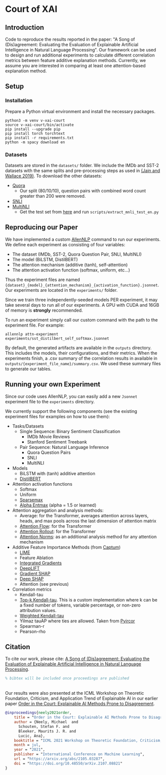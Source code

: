 # Court of XAI

## Introduction

Code to reproduce the results reported in the paper: "A Song of (Dis)agreement: Evaluating the Evaluation of Explainable Artificial Intelligence in Natural Language Processing". Our framework can be used to design and run additional experiments to calculate different correlation metrics between feature additive explanation methods. Currently, we assume you are interested in comparing at least one attention-based explanation method.

## Setup

### Installation

Prepare a Python virtual environment and install the necessary packages.

```shell
python3 -m venv v-xai-court
source v-xai-court/bin/activate
pip install --upgrade pip
pip install torch torchtext
pip install -r requirements.txt
python -m spacy download en
```

### Datasets

Datasets are stored in the `datasets/` folder. We include the IMDb and SST-2 datasets with the same splits and pre-processing steps as used in [(Jain and Wallace 2019)](https://arxiv.org/abs/1902.10186). To download the other datasets:

- [Quora](https://drive.google.com/file/d/12b-cq6D45U5c-McPoq2wsFjzs6QduY_y/view?usp=sharing)
  - Our split (80/10/10), question pairs with combined word count greater than 200 were removed.
- [SNLI](https://nlp.stanford.edu/projects/snli/)
- [MultiNLI](https://cims.nyu.edu/~sbowman/multinli/)
  - Get the test set from [here](https://cims.nyu.edu/~sbowman/xnli/) and run `scripts/extract_mnli_test_en.py`

## Reproducing our Paper

We have implemented a custom [AllenNLP](https://github.com/allenai/allennlp/) command to run our experiments. We define each experiment as consisting of four variables:

- The dataset (IMDb, SST-2, Quora Question Pair, SNLI, MultiNLI)
- The model (BiLSTM, DistilBERT)
- The attention mechanism (additive (tanh), self-attention)
- The attention activation function (softmax, uniform, etc...)

Thus the experiment files are named `{dataset}_{model}_{attention_mechanism}_{activation_function}.jsonnet`. Our experiments are located in the `experiments/` folder.

Since we train three independently-seeded models PER experiment, it may take several days to run all of our experiments. A GPU with CUDA and 16GB of memory is **strongly** recommended.

To run an experiment simply call our custom command with the path to the experiment file. For example:

```shell
allennlp attn-experiment experiments/sst_distilbert_self_softmax.jsonnet
```

By default, the generated artifacts are available in the `outputs` directory. This includes the models, their configurations, and their metrics.
When the experiments finish, a .csv summary of the correlation results in available in `outputs/{experiment_file_name}/summary.csv`. We used these summary files to generate our tables.

## Running your own Experiment

Since our code uses AllenNLP, you can easily add a new `Jsonnet` experiment file to the `experiments` directory.

We currently support the following components (see the existing experiment files for examples on how to use them):

- Tasks/Datasets
  - Single Sequence: Binary Sentiment Classification
    - IMDb Movie Reviews
    - Stanford Sentiment Treebank
  - Pair Sequence: Natural Language Inference
    - Quora Question Pairs
    - SNLI
    - MultiNLI
- Models
  - BiLSTM with (tanh) additive attention
  - [DistilBERT](https://arxiv.org/abs/1910.01108)
- Attention activation functions
  - Softmax
  - Uniform
  - [Sparsemax](https://arxiv.org/pdf/1602.02068.pdf)
  - [Alpha Entmax](https://www.aclweb.org/anthology/P19-1146) (alpha = 1.5 or learned)
- Attention aggregation and analysis methods:
  - Average: for the Transformer, averages attention across layers, heads, and max pools across the last dimension of attention matrix
  - [Attention Flow](https://www.aclweb.org/anthology/2020.acl-main.385/): for the Transformer
  - [Attention Rollout](https://www.aclweb.org/anthology/2020.acl-main.385/): for the Transformer
  - [Attention Norms](https://www.aclweb.org/anthology/2020.emnlp-main.574): as an additional analysis method for any attention mechanism
- Additive Feature Importance Methods (from [Captum](https://captum.ai/))
  - [LIME](https://arxiv.org/abs/1602.04938)
  - Feature Ablation
  - [Integrated Gradients](https://arxiv.org/abs/1703.01365)
  - [DeepLIFT](https://arxiv.org/abs/1704.02685)
  - [Gradient SHAP](http://papers.nips.cc/paper/7062-a-unified-approach-to-interpreting-model-predictions.pdf)
  - [Deep SHAP]((http://papers.nips.cc/paper/7062-a-unified-approach-to-interpreting-model-predictions.pdf))
  - Attention (see previous)
- Correlation metrics
  - Kendall-tau
  - [Top-k Kendall-tau](https://www.researchgate.net/publication/2537159_Comparing_Top_k_Lists). This is a custom implementation where k can be a fixed number of tokens, variable percentage, or non-zero attribution values.
  - [Weighted Kendall-tau](https://docs.scipy.org/doc/scipy/reference/generated/scipy.stats.weightedtau.html)
  - Yilmaz tauAP where ties are allowed. Taken from [Pyircor](https://github.com/eldrin/pyircor)
  - Spearman-r
  - Pearson-rho

## Citation
To cite our work, please cite: [A Song of (Dis)agreement: Evaluating the Evaluation of Explainable Artificial Intelligence in Natural Language Processing]().
```bibtex
% bibtex will be included once proceedings are published
```
\
Our results were also presented at the ICML Workshop on Theoretic Foundation, Criticism, and Application Trend of Explainable AI in our earlier paper [Order in the Court: Explainable AI Methods Prone to Disagreement](https://arxiv.org/abs/2105.03287).
```bibtex
@inproceedings{neely2021order,
    title = "Order in the Court: Explainable AI Methods Prone to Disagreement",
    author = {Neely, Michael  and
      Schouten, Stefan F. and
      Bleeker, Maurits J. R. and
      Lucic, Ana},
    booktitle = "ICML 2021 Workshop on Theoretic Foundation, Criticism, and Application Trend of Explainable AI",
    month = jul,
    year = "2021",
    publisher = "International Conference on Machine Learning",
    url = "https://arxiv.org/abs/2105.03287",
    doi = "https://doi.org/10.48550/arXiv.2107.08821"
}
```
